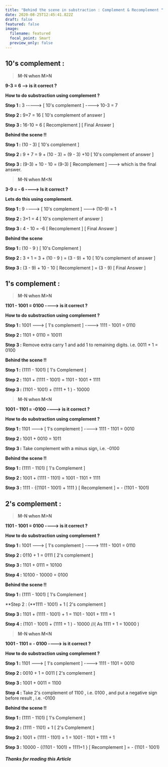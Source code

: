 ```yaml
---
title: "Behind the scene in substraction : Complement & Recomplement "
date: 2020-08-25T12:45:41.822Z
draft: false
featured: false
image:
  filename: featured
  focal_point: Smart
  preview_only: false
---
```

## **10's complement :**

> **M-N when      M>N** 

 **9-3 = 6  --> is it correct ?**

**How to do substraction using complement ?**

**Step 1 :** 3 -----> \[ 10's complement ] ---->  10-3 = 7

**Step 2 :** 9+7 = 16   \[ 10's complement of answer ]

**Step 3 :** 16-10 = 6  \[ Recomplement ] \[ Final Answer ]

**Behind the scene !!**

**Step 1 :** (10 - 3) \[ 10's complement ]

**Step 2 :** 9 + 7 = 9 + (10 - 3) = (9 - 3) +10  \[ 10's complement of answer ]

**Step 3 :** (9-3) + 10  - 10 = (9-3) \[ Recomplement ] ---> which is the final answer.

> **M-N when M<N**

**3-9 = - 6 ----> Is it correct ?**

**Lets do this using complement.** 

**Step 1 :** 9 ----> \[ 10's complement ]  ---> (10-9) = 1

**Step 2 :** 3+1 = 4 \[ 10's complement of answer ]

**Step 3 :** 4 - 10 = -6 \[ Recomplement ] \[ Final Answer ]

**Behind the scene**

**Step 1 :** (10 - 9 ) \[ 10's Complement ]

**Step 2 :** 3 + 1 = 3 + (10 - 9 ) = (3 - 9) + 10 \[ 10's complement of answer ]

**Step 3 :** (3 - 9) + 10 - 10 \[ Recomplement ] = (3 - 9) \[ Final Answer ]

## **1's complement :**

> **M-N when      M>N**

**1101 - 1001 = 0100  ---->  is it correct ?**

**How to do substraction using complement ?**

**Step 1 :** 1001 ---> \[ 1's complement ]  ----> 1111 - 1001 = 0110

**Step 2 :** 1101 + 0110 = 10011

**Step 3 :** Remove extra carry 1 and add 1 to remaining digits. i.e.  0011 + 1 = 0100

**Behind the scene !!**

**Step 1 :** (1111 - 1001) \[ 1's Complement ]

**Step 2 :** 1101 + (1111 - 1001) = 1101 - 1001 + 1111

**Step 3 :** (1101 - 1001) + (1111 + 1 ) - 10000

> **M-N when      M<N**

**1001 - 1101 =  -0100 ---->  is it correct ?**

**How to do substraction using complement ?**

**Step 1 :** 1101 ---> \[ 1's complement ]  ----> 1111 - 1101 = 0010

**Step 2 :** 1001 + 0010 = 1011

**Step 3 :** Take complement with a minus sign, i.e. -0100

**Behind the scene !!**

**Step 1 :** (1111 - 1101) \[ 1's Complement ]

**Step 2 :** 1001 + (1111 - 1101) = 1001 - 1101 + 1111

**Step 3 :** 1111 - {(1101 - 1001) + 1111 }  \[ Recomplement ] = - (1101 - 1001)



## **2's complement :**

> **M-N when      M>N**

**1101 - 1001 = 0100  ---->  is it correct ?**

**How to do substraction using complement ?**

**Step 1 :** 1001 ---> \[ 1's complement ]  ----> 1111 - 1001 = 0110

**Step 2 :** 0110 + 1 = 0111 \[ 2's complement ] 

**Step 3 :** 1101 + 0111 = 10100

**Step 4 :** 10100 - 10000 = 0100

**Behind the scene !!**

**Step 1 :** (1111 - 1001) \[ 1's Complement ]

**Step 2 : (**1111 - 1001) + 1 \[ 2's complement ] 

**Step 3 :** 1101 + (1111 - 1001) + 1 = 1101 - 1001 + 1111 + 1

**Step 4 :** (1101 - 1001) + (1111 + 1 ) - 10000   //( As 1111 + 1 = 10000 )

> **M-N when      M<N**

**1001 - 1101 = - 0100  ---->  is it correct ?**

**How to do substraction using complement ?**

**Step 1 :** 1101 ---> \[ 1's complement ]  ----> 1111 - 1101 = 0010

**Step 2 :** 0010 + 1 = 0011 \[ 2's complement ]

**Step 3 :** 1001 + 0011 = 1100

**Step 4 :** Take 2's complement of 1100 , i.e. 0100 , and put a negative sign before result , i.e. -0100

**Behind the scene !!**

**Step 1 :** (1111 - 1101) \[ 1's Complement ]

**Step 2 :**  (1111 - 1101) + 1 \[ 2's Complement ]

**Step 2 :** 1001 + (1111 - 1101) + 1 = 1001 - 1101 + 1111 + 1

**Step 3 :** 10000 - {(1101 - 1001) + 1111+1 }  \[ Recomplement ] = - (1101 - 1001)





##### Thanks for reading this Article